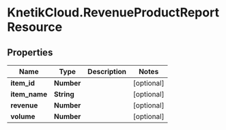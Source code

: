 # KnetikCloud.RevenueProductReportResource

## Properties
Name | Type | Description | Notes
------------ | ------------- | ------------- | -------------
**item_id** | **Number** |  | [optional] 
**item_name** | **String** |  | [optional] 
**revenue** | **Number** |  | [optional] 
**volume** | **Number** |  | [optional] 


